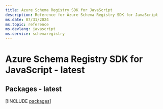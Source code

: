 ```yaml
---
title: Azure Schema Registry SDK for JavaScript
description: Reference for Azure Schema Registry SDK for JavaScript
ms.date: 07/31/2024
ms.topic: reference
ms.devlang: javascript
ms.service: schemaregistry
---
```

# Azure Schema Registry SDK for JavaScript - latest
## Packages - latest
[!INCLUDE [packages](schema-registry-index.md)]